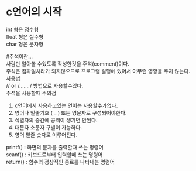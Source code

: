 # c언어의 시작
int   형은 정수형 <br>
float 형은 실수형 <br>
char  형은 문자형 <br> 

#주석이란...<br>
사람만 알아볼 수있도록 작성한것을 주석(comment)이다.<br>
주석은 컴파일처라가 되지않으므로 프로그램 실행에 있어서 아무런 영향을 주지 않는다.<br> 
사용법 <br>
// or /*.......*/ 방법으로 사용할수있다.<br>
주석을 사용할때 주의점<br>
1. c언어에서 사용하고있는 언어는 사용할수가없다.<br>
2. 영어나 밑줄기호 ( _ ) 또는 영문자로 구성되어야한다.<br>
3. 식별자의 중간에 공백이 생기면 안된다.<br>
4. 대문자 소문자 구별이 가능하다.<br>
5. 영어 밑줄 숫자로 이루어진다.<br>


printf() : 화면의 문자를 출력할때 쓰는 명령어<br>
scanf() : 키보드로부터 입력할때 쓰는 명령어 <br>
return() : 함수의 정상적인 종료를 나타내는 명령어<br>



